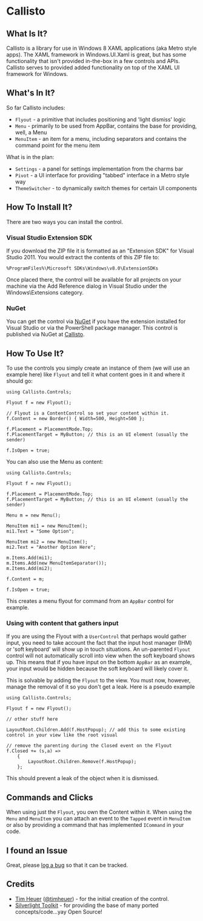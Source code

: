 # Callisto

## What Is It?

Callisto is a library for use in Windows 8 XAML applications (aka Metro style apps).  The XAML framework in Windows.UI.Xaml is great, but has some functionality that isn't provided in-the-box in a few controls and APIs.  Callisto serves to provided added functionality on top of the XAML UI framework for Windows.

## What's In It?
So far Callisto includes:

* `Flyout` - a primitive that includes positioning and 'light dismiss' logic
* `Menu` - primarily to be used from AppBar, contains the base for providing, well, a Menu
* `MenuItem` - an item for a menu, including separators and contains the command point for the menu item

What is in the plan:

* `Settings` - a panel for settings implementation from the charms bar
* `Pivot` - a UI interface for providing "tabbed" interface in a Metro style way
* `ThemeSwitcher` - to dynamically switch themes for certain UI components

## How To Install It?
There are two ways you can install the control.  

### Visual Studio Extension SDK
If you download the ZIP file it is formatted as an "Extension SDK" for Visual Studio 2011.  You would extract the contents of this ZIP file to:

	%ProgramFiles%\Microsoft SDKs\Windows\v8.0\ExtensionSDKs

Once placed there, the control will be available for all projects on your machine via the Add Reference dialog in Visual Studio under the Windows\Extensions category.

### NuGet
You can get the control via [NuGet](http://www.nuget.org) if you have the extension installed for Visual Studio or via the PowerShell package manager.  This control is published via NuGet at [Callisto](http://timheuer.com/).

## How To Use It?
To use the controls you simply create an instance of them (we will use an example here) like `Flyout` and tell it what content goes in it and where it should go:

	using Callisto.Controls;
	
	Flyout f = new Flyout();
	
	// Flyout is a ContentControl so set your content within it.
	f.Content = new Border() { Width=500, Height=500 };
	
	f.Placement = PlacementMode.Top;
	f.PlacementTarget = MyButton; // this is an UI element (usually the sender)
	
	f.IsOpen = true;

You can also use the Menu as content:

	using Callisto.Controls;
	
	Flyout f = new Flyout();
	
	f.Placement = PlacementMode.Top;
	f.PlacementTarget = MyButton; // this is an UI element (usually the sender)
	
	Menu m = new Menu();
	
	MenuItem mi1 = new MenuItem();
	mi1.Text = "Some Option";
	
	MenuItem mi2 = new MenuItem();
	mi2.Text = "Another Option Here";
	
	m.Items.Add(mi1);
	m.Items.Add(new MenuItemSeparator());
	m.Items.Add(mi2);
	
	f.Content = m;
	
	f.IsOpen = true;

This creates a menu flyout for command from an `AppBar` control for example.

### Using with content that gathers input
If you are using the Flyout with a `UserControl` that perhaps would gather input, you need to take account the fact that the input host manager (IHM) or 'soft keyboard' will show up in touch situations.  An un-parented `Flyout` control will not automatically scroll into view when the soft keyboard shows up.  This means that if you have input on the bottom `AppBar` as an example, your input would be hidden because the soft keyboard will likely cover it.  

This is solvable by adding the `Flyout` to the view.  You must now, however, manage the removal of it so you don't get a leak.  Here is a pseudo example

	using Callisto.Controls;
	
	Flyout f = new Flyout();
	
	// other stuff here
	
	LayoutRoot.Children.Add(f.HostPopup); // add this to some existing control in your view like the root visual
	
	// remove the parenting during the Closed event on the Flyout
	f.Closed += (s,a) =>
		{
			LayoutRoot.Children.Remove(f.HostPopup);
		};

This should prevent a leak of the object when it is dismissed.

## Commands and Clicks
When using just the `Flyout`, you own the Content within it.  When using the `Menu` and `MenuItem` you can attach an event to the `Tapped` event in `MenuItem` or also by providing a command that has implemented `ICommand` in your code.

## I found an Issue
Great, please [log a bug](https://github.com/timheuer/Callisto/issues/new) so that it can be tracked. 

## Credits
* [Tim Heuer](http://timheuer.com/blog/) ([@timheuer](http://twitter.com/timheuer)) - for the initial creation of the control.
* [Silverlight Toolkit](http://silverlight.codeplex.com) - for providing the base of many ported concepts/code...yay Open Source!